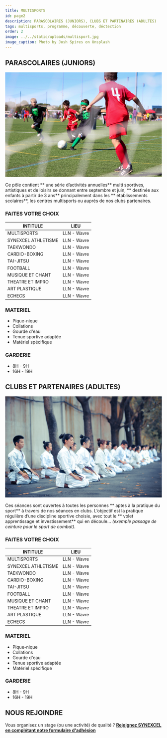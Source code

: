 ```yaml
---
title: MULTISPORTS
id: page2
description: PARASCOLAIRES (JUNIORS), CLUBS ET PARTENAIRES (ADULTES)
tags: multisports, programme, découverte, déctection
order: 2
image: ../../static/uploads/multisport.jpg
image_caption: Photo by Josh Spires on Unsplash
---
```


## PARASCOLAIRES (JUNIORS)

![Parascolaires](../../static/uploads/multisport1.jpg)

Ce pôle contient ** une série d’activités annuelles** multi sportives, artistiques et de loisirs se donnant entre septembre et juin, ** destinée aux enfants à partir de 3 ans**
principalement dans les ** établissements scolaires**, les centres multisports ou auprès de nos clubs partenaires.

### FAITES VOTRE CHOIX

| INTITULE            | LIEU        | 
| ------------------- | ----------- |
| MULTISPORTS         | LLN - Wavre |       
| SYNEXCEL ATHLETISME | LLN - Wavre |    
| TAEKWONDO           | LLN - Wavre | 
| CARDIO-BOXING       | LLN - Wavre |           
| TAI-JITSU           | LLN - Wavre |         
| FOOTBALL            | LLN - Wavre | 
| MUSIQUE ET CHANT    | LLN - Wavre |   
| THEATRE ET IMPRO    | LLN - Wavre |           
| ART PLASTIQUE       | LLN - Wavre |           
| ECHECS              | LLN - Wavre |           

### MATERIEL

- Pique-nique
- Collations
- Gourde d'eau
- Tenue sportive adaptée
- Matériel spécifique

### GARDERIE
- 8H - 9H 
- 16H - 19H 

## CLUBS ET PARTENAIRES (ADULTES)

![Clubs et partenaires](../../static/uploads/multisport2.jpg)

Ces séances sont ouvertes à toutes les personnes ** aptes à la pratique du sport** à travers de nos séances en clubs. L’objectif est la pratique régulière d’une discipline sportive choisie, avec tout le ** volet apprentissage et investissement** qui en découle… _(exemple passage de ceinture pour le sport de combat)_.

### FAITES VOTRE CHOIX

| INTITULE            | LIEU        |
| ------------------- | ----------- |  
| MULTISPORTS         | LLN - Wavre | 
| SYNEXCEL ATHLETISME | LLN - Wavre | 
| TAEKWONDO           | LLN - Wavre | 
| CARDIO-BOXING       | LLN - Wavre |           
| TAI-JITSU           | LLN - Wavre |       
| FOOTBALL            | LLN - Wavre | 
| MUSIQUE ET CHANT    | LLN - Wavre |    
| THEATRE ET IMPRO    | LLN - Wavre |           
| ART PLASTIQUE       | LLN - Wavre |           
| ECHECS              | LLN - Wavre |           

### MATERIEL

- Pique-nique
- Collations
- Gourde d'eau
- Tenue sportive adaptée
- Matériel spécifique

### GARDERIE
- 8H - 9H 
- 16H - 19H 

## NOUS REJOINDRE
Vous organisez un stage (ou une activité) de qualité ? 
<a href="/nous-rejoindre/">**Rejoignez SYNEXCEL en complétant notre formulaire d'adhésion**</a>